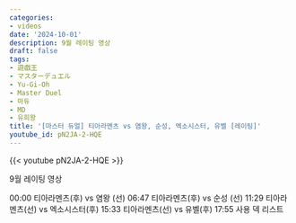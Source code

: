 ```yaml
---
categories:
- videos
date: '2024-10-01'
description: 9월 레이팅 영상
draft: false
tags:
- 遊戯王
- マスターデュエル
- Yu-Gi-Oh
- Master Duel
- 마듀
- MD
- 유희왕
title: '[마스터 듀얼] 티아라멘츠 vs 염왕, 순성, 엑소시스터, 유벨 [레이팅]'
youtube_id: pN2JA-2-HQE
---
```



{{< youtube pN2JA-2-HQE >}}

9월 레이팅 영상

00:00 티아라멘츠(후) vs 염왕 (선)
06:47 티아라멘츠(후) vs 순성 (선)
11:29 티아라멘츠(선) vs 엑소시스터(후)
15:33 티아라멘츠(선) vs 유벨(후)
17:55 사용 덱 리스트